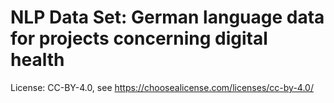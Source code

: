 # NLP Data Set: German language data for projects concerning digital health

License: CC-BY-4.0, see https://choosealicense.com/licenses/cc-by-4.0/
